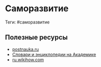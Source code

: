 # Саморазвитие

Теги: #саморазвитие 

## Полезные ресурсы

* [postnauka.ru](https://postnauka.ru/)
* [Словари и энциклопедии на Академике](https://academic.ru/)
* [ru.wikihow.com](https://ru.wikihow.com/%D0%97%D0%B0%D0%B3%D0%BB%D0%B0%D0%B2%D0%BD%D0%B0%D1%8F-%D1%81%D1%82%D1%80%D0%B0%D0%BD%D0%B8%D1%86%D0%B0)
